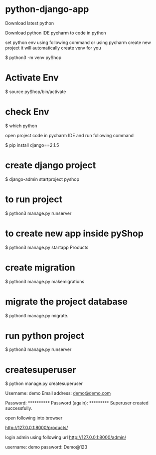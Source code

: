 # python-django-app

Download latest python

Download python IDE pycharm to code in python

set python env using following command or 
using pycharm create new project it will automatically create venv for you

$ python3 -m venv pyShop

# Activate Env
$ source pyShop/bin/activate

# check Env
$ which python

open project code in pycharm IDE and run following command

$ pip install django==2.1.5

# create django project
$ django-admin startproject pyshop      

# to run project
$ python3 manage.py runserver    

# to create new app inside pyShop
$ python3 manage.py startapp Products  

# create migration
$ python3 manage.py makemigrations      

# migrate the project database
$ python3 manage.py migrate.           

# run python project
$ python3 manage.py runserver           


# createsuperuser
$ python manage.py createsuperuser 

Username: demo
Email address: demo@demo.com

Password: **********
Password (again): *********
Superuser created successfully.


open following into browser

http://127.0.0.1:8000/products/

login admin using following url
http://127.0.0.1:8000/admin/ 

username: demo
password: Demo@123
